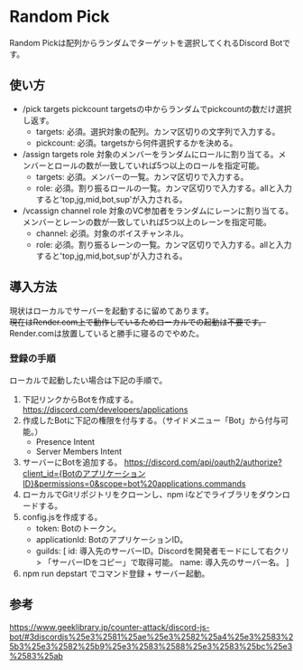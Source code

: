 # Random Pick
Random Pickは配列からランダムでターゲットを選択してくれるDiscord Botです。

## 使い方
* /pick targets pickcount
    targetsの中からランダムでpickcountの数だけ選択し返す。
    - targets: 必須。選択対象の配列。カンマ区切りの文字列で入力する。
    - pickcount: 必須。targetsから何件選択するかを決める。
* /assign targets role
    対象のメンバーをランダムにロールに割り当てる。メンバーとロールの数が一致していれば5つ以上のロールを指定可能。
    - targets: 必須。メンバーの一覧。カンマ区切りで入力する。
    - role: 必須。割り振るロールの一覧。カンマ区切りで入力する。allと入力すると'top,jg,mid,bot,sup'が入力される。
* /vcassign channel role
    対象のVC参加者をランダムにレーンに割り当てる。メンバーとレーンの数が一致していれば5つ以上のレーンを指定可能。
    - channel: 必須。対象のボイスチャンネル。
    - role: 必須。割り振るレーンの一覧。カンマ区切りで入力する。allと入力すると'top,jg,mid,bot,sup'が入力される。

## 導入方法
現状はローカルでサーバーを起動するに留めてあります。  
~~現在はRender.com上で動作しているためローカルでの起動は不要です。~~  
Render.comは放置していると勝手に寝るのでやめた。

### 登録の手順
ローカルで起動したい場合は下記の手順で。
1. 下記リンクからBotを作成する。
    https://discord.com/developers/applications
2. 作成したBotに下記の権限を付与する。（サイドメニュー「Bot」から付与可能。）
    - Presence Intent
    - Server Members Intent
3. サーバーにBotを追加する。
    https://discord.com/api/oauth2/authorize?client_id={BotのアプリケーションID}&permissions=0&scope=bot%20applications.commands
4. ローカルでGitリポジトリをクローンし、npm iなどでライブラリをダウンロードする。
5. config.jsを作成する。
    - token: Botのトークン。
    - applicationId: BotのアプリケーションID。
    - guilds: [
            id: 導入先のサーバーID。Discordを開発者モードにして右クリ > 「サーバーIDをコピー」で取得可能。
            name: 導入先のサーバー名。
        ]
5. npm run depstart でコマンド登録 + サーバー起動。

## 参考
https://www.geeklibrary.jp/counter-attack/discord-js-bot/#3discordjs%25e3%2581%25ae%25e3%2582%25a4%25e3%2583%25b3%25e3%2582%25b9%25e3%2583%2588%25e3%2583%25bc%25e3%2583%25ab
